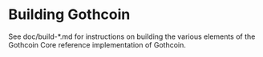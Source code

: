 Building Gothcoin
================

See doc/build-*.md for instructions on building the various
elements of the Gothcoin Core reference implementation of Gothcoin.
